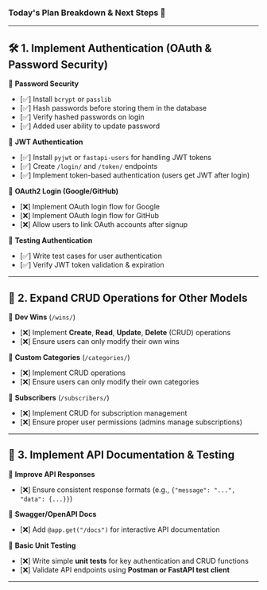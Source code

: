 ### **Today's Plan Breakdown & Next Steps** 🚀  

---

## **🛠️ 1. Implement Authentication (OAuth & Password Security)**  

🔹 **Password Security**  
- [✅] Install `bcrypt` or `passlib`  
- [✅] Hash passwords before storing them in the database  
- [✅] Verify hashed passwords on login
- [✅] Added user ability to update password

🔹 **JWT Authentication**  
- [✅] Install `pyjwt` or `fastapi-users` for handling JWT tokens  
- [✅] Create `/login/` and `/token/` endpoints  
- [✅] Implement token-based authentication (users get JWT after login)  

🔹 **OAuth2 Login (Google/GitHub)**  
- [❌] Implement OAuth login flow for Google  
- [❌] Implement OAuth login flow for GitHub  
- [❌] Allow users to link OAuth accounts after signup  

🔹 **Testing Authentication**  
- [✅] Write test cases for user authentication  
- [✅] Verify JWT token validation & expiration  

---

## **🌟 2. Expand CRUD Operations for Other Models**  

🔹 **Dev Wins** (`/wins/`)  
- [❌] Implement **Create**, **Read**, **Update**, **Delete** (CRUD) operations  
- [❌] Ensure users can only modify their own wins  

🔹 **Custom Categories** (`/categories/`)  
- [❌] Implement CRUD operations  
- [❌] Ensure users can only modify their own categories  

🔹 **Subscribers** (`/subscribers/`)  
- [❌] Implement CRUD for subscription management  
- [❌] Ensure proper user permissions (admins manage subscriptions)  

---

## **🚀 3. Implement API Documentation & Testing**  

🔹 **Improve API Responses**  
- [❌] Ensure consistent response formats (e.g., `{"message": "...", "data": {...}}`)  

🔹 **Swagger/OpenAPI Docs**  
- [❌] Add `@app.get("/docs")` for interactive API documentation  

🔹 **Basic Unit Testing**  
- [❌] Write simple **unit tests** for key authentication and CRUD functions  
- [❌] Validate API endpoints using **Postman or FastAPI test client**  

---
